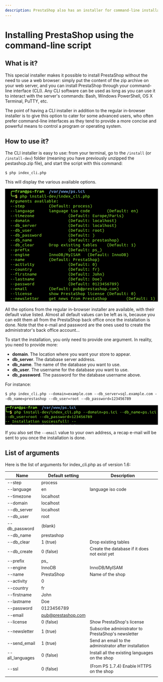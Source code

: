 ```yaml
---
description: PrestaShop also has an installer for command-line installations.
---
```


# Installing PrestaShop using the command-line script

## What is it? <a href="installingprestashopusingthecommand-linescript-whatitis" id="installingprestashopusingthecommand-linescript-whatitis"></a>

This special installer makes it possible to install PrestaShop without the need to use a web browser: simply put the content of the zip archive on your web server, and you can install PrestaShop through your command-line interface (CLI). Any CLI software can be used as long as you can use it to interact with the server's commands: Bash, Windows PowerShell, OS X Terminal, PuTTY, etc.

The point of having a CLI installer in addition to the regular in-browser installer is to give this option to cater for some advanced users, who often prefer command-line interfaces as they tend to provide a more concise and powerful means to control a program or operating system.

## How to use it? <a href="installingprestashopusingthecommand-linescript-howtouseit" id="installingprestashopusingthecommand-linescript-howtouseit"></a>

The CLI installer is easy to use: from your terminal, go to the `/install` (or `/install-dev`) folder (meaning you have previously unzipped the pestashop.zip file), and start the script with this command:

```
$ php index_cli.php
```

This will display the various available options.

![](<../.gitbook/assets/54264260 (1) (5).png>)

All the options from the regular in-browser installer are available, with their default value listed. Almost all default values can be left as is, because you can edit them all from the PrestaShop back office once the installation is done. Note that the e-mail and password are the ones used to create the administrator's back office account...

To start the installation, you only need to provide one argument. In reality, you need to provide more:

* **domain**. The location where you want your store to appear.
* **db_server**. The database server address.
* **db_name**. The name of the database you want to use.
* **db_user**. The username for the database you want to use.
* **db_password**. The password for the database username above.

For instance:

```
$ php index_cli.php --domain=example.com --db_server=sql.example.com --db_name=prestashop --db_user=root --db_password=123456789
```

![](<../.gitbook/assets/53641264 (6).png>)

If you also set the `--email` value to your own address, a recap e-mail will be sent to you once the installation is done.

## List of arguments <a href="installingprestashopusingthecommand-linescript-listofarguments" id="installingprestashopusingthecommand-linescript-listofarguments"></a>

Here is the list of arguments for index_cli.php as of version 1.6:

| Name             | Default setting                                 | Description                                           |
| ---------------- | ----------------------------------------------- | ----------------------------------------------------- |
| --step           | process                                         |                                                       |
| --language       | en                                              | language iso code                                     |
| --timezone       | localhost                                       |                                                       |
| --domain         | localhost                                       |                                                       |
| --db_server      | localhost                                       |                                                       |
| --db_user        | root                                            |                                                       |
| --db_password    | (blank)                                         |                                                       |
| --db_name        | prestashop                                      |                                                       |
| --db_clear       | 1 (true)                                        | Drop existing tables                                  |
| --db_create      | 0 (false)                                       | Create the database if it does not exist yet          |
| --prefix         | ps\_                                            |                                                       |
| --engine         | InnoDB                                          | InnoDB/MyISAM                                         |
| --name           | PrestaShop                                      | Name of the shop                                      |
| --activity       | 0                                               |                                                       |
| --country        | fr                                              |                                                       |
| --firstname      | John                                            |                                                       |
| --lastname       | Doe                                             |                                                       |
| --password       | 0123456789                                      |                                                       |
| --email          | [pub@prestashop.com](mailto:pub@prestashop.com) |                                                       |
| --license        | 0 (false)                                       | Show PrestaShop's license                             |
| --newsletter     | 1 (true)                                        | Subscribe administrator to PrestaShop's newsletter    |
| --send_email     | 1 (true)                                        | Send an email to the administrator after installation |
| --all_languages  | 0 (false)                                       | Install all the existing languages on the shop        |
| <p>--ssl<br></p> | 0 (false)                                       | (From PS 1.7.4) Enable HTTPS on the shop              |
